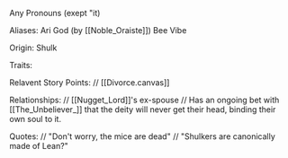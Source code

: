 Any Pronouns (exept "it)

Aliases:
 Ari
 God (by [[Noble_Oraiste]])
 Bee
 Vibe

Origin: Shulk

Traits:

Relavent Story Points:
 // [[Divorce.canvas]]

Relationships:
 // [[Nugget_Lord]]'s ex-spouse
 // Has an ongoing bet with [[The_Unbeliever_]] that the deity will never get their head, binding their own soul to it.

Quotes:
// "Don't worry, the mice are dead"
// "Shulkers are canonically made of Lean?"

